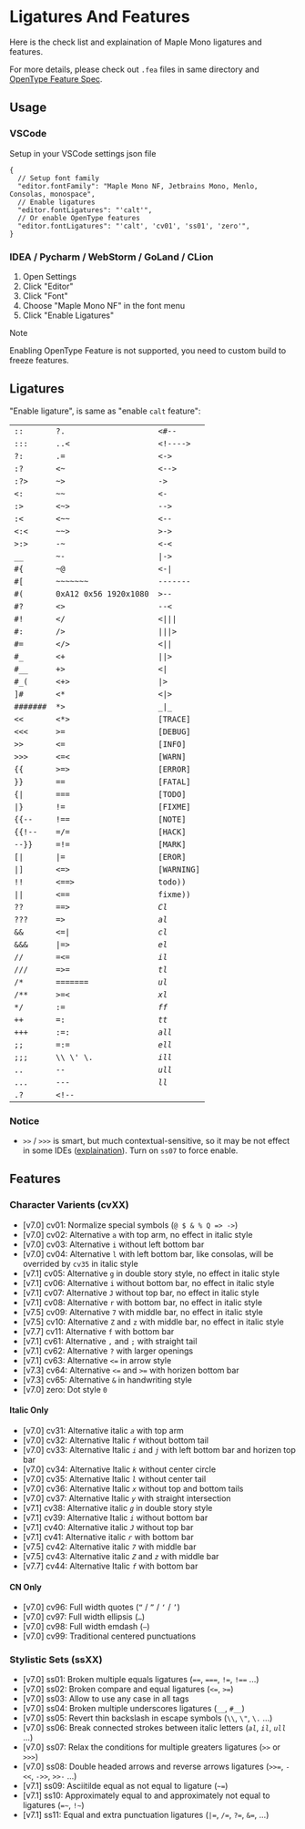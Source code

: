 # Ligatures And Features

Here is the check list and explaination of Maple Mono ligatures and features.

For more details, please check out `.fea` files in same directory and [OpenType Feature Spec](https://adobe-type-tools.github.io/afdko/OpenTypeFeatureFileSpecification.html).

## Usage

### VSCode

Setup in your VSCode settings json file

```jsonc
{
  // Setup font family
  "editor.fontFamily": "Maple Mono NF, Jetbrains Mono, Menlo, Consolas, monospace",
  // Enable ligatures
  "editor.fontLigatures": "'calt'",
  // Or enable OpenType features
  "editor.fontLigatures": "'calt', 'cv01', 'ss01', 'zero'",
}
```

### IDEA / Pycharm / WebStorm / GoLand / CLion

1. Open Settings
2. Click "Editor"
3. Click "Font"
4. Choose "Maple Mono NF" in the font menu
5. Click "Enable Ligatures"

> [!note]
> Enabling OpenType Feature is not supported, you need to custom build to freeze features.

## Ligatures

"Enable ligature", is same as "enable `calt` feature":

<!-- CALT -->
<table>
<tr><td><code>::</code></td><td><code>?.</code></td><td><code>&lt;#--</code></td></tr>
<tr><td><code>:::</code></td><td><code>..&lt;</code></td><td><code>&lt;!----&gt;</code></td></tr>
<tr><td><code>?:</code></td><td><code>.=</code></td><td><code>&lt;-&gt;</code></td></tr>
<tr><td><code>:?</code></td><td><code>&lt;~</code></td><td><code>&lt;--&gt;</code></td></tr>
<tr><td><code>:?&gt;</code></td><td><code>~&gt;</code></td><td><code>-&gt;</code></td></tr>
<tr><td><code>&lt;:</code></td><td><code>~~</code></td><td><code>&lt;-</code></td></tr>
<tr><td><code>:&gt;</code></td><td><code>&lt;~&gt;</code></td><td><code>--&gt;</code></td></tr>
<tr><td><code>:&lt;</code></td><td><code>&lt;~~</code></td><td><code>&lt;--</code></td></tr>
<tr><td><code>&lt;:&lt;</code></td><td><code>~~&gt;</code></td><td><code>&gt;-&gt;</code></td></tr>
<tr><td><code>&gt;:&gt;</code></td><td><code>-~</code></td><td><code>&lt;-&lt;</code></td></tr>
<tr><td><code>__</code></td><td><code>~-</code></td><td><code>|-&gt;</code></td></tr>
<tr><td><code>#{</code></td><td><code>~@</code></td><td><code>&lt;-|</code></td></tr>
<tr><td><code>#[</code></td><td><code>~~~~~~~</code></td><td><code>-------</code></td></tr>
<tr><td><code>#(</code></td><td><code>0xA12 0x56 1920x1080</code></td><td><code>&gt;--</code></td></tr>
<tr><td><code>#?</code></td><td><code>&lt;&gt;</code></td><td><code>--&lt;</code></td></tr>
<tr><td><code>#!</code></td><td><code>&lt;/</code></td><td><code>&lt;|||</code></td></tr>
<tr><td><code>#:</code></td><td><code>/&gt;</code></td><td><code>|||&gt;</code></td></tr>
<tr><td><code>#=</code></td><td><code>&lt;/&gt;</code></td><td><code>&lt;||</code></td></tr>
<tr><td><code>#_</code></td><td><code>&lt;+</code></td><td><code>||&gt;</code></td></tr>
<tr><td><code>#__</code></td><td><code>+&gt;</code></td><td><code>&lt;|</code></td></tr>
<tr><td><code>#_(</code></td><td><code>&lt;+&gt;</code></td><td><code>|&gt;</code></td></tr>
<tr><td><code>]#</code></td><td><code>&lt;*</code></td><td><code>&lt;|&gt;</code></td></tr>
<tr><td><code>#######</code></td><td><code>*&gt;</code></td><td><code>_|_</code></td></tr>
<tr><td><code>&lt;&lt;</code></td><td><code>&lt;*&gt;</code></td><td><code>[TRACE]</code></td></tr>
<tr><td><code>&lt;&lt;&lt;</code></td><td><code>&gt;=</code></td><td><code>[DEBUG]</code></td></tr>
<tr><td><code>&gt;&gt;</code></td><td><code>&lt;=</code></td><td><code>[INFO]</code></td></tr>
<tr><td><code>&gt;&gt;&gt;</code></td><td><code>&lt;=&lt;</code></td><td><code>[WARN]</code></td></tr>
<tr><td><code>{{</code></td><td><code>&gt;=&gt;</code></td><td><code>[ERROR]</code></td></tr>
<tr><td><code>}}</code></td><td><code>==</code></td><td><code>[FATAL]</code></td></tr>
<tr><td><code>{|</code></td><td><code>===</code></td><td><code>[TODO]</code></td></tr>
<tr><td><code>|}</code></td><td><code>!=</code></td><td><code>[FIXME]</code></td></tr>
<tr><td><code>{{--</code></td><td><code>!==</code></td><td><code>[NOTE]</code></td></tr>
<tr><td><code>{{!--</code></td><td><code>=/=</code></td><td><code>[HACK]</code></td></tr>
<tr><td><code>--}}</code></td><td><code>=!=</code></td><td><code>[MARK]</code></td></tr>
<tr><td><code>[|</code></td><td><code>|=</code></td><td><code>[EROR]</code></td></tr>
<tr><td><code>|]</code></td><td><code>&lt;=&gt;</code></td><td><code>[WARNING]</code></td></tr>
<tr><td><code>!!</code></td><td><code>&lt;==&gt;</code></td><td><code>todo))</code></td></tr>
<tr><td><code>||</code></td><td><code>&lt;==</code></td><td><code>fixme))</code></td></tr>
<tr><td><code>??</code></td><td><code>==&gt;</code></td><td><code><em>Cl</em></code></td></tr>
<tr><td><code>???</code></td><td><code>=&gt;</code></td><td><code><em>al</em></code></td></tr>
<tr><td><code>&amp;&amp;</code></td><td><code>&lt;=|</code></td><td><code><em>cl</em></code></td></tr>
<tr><td><code>&amp;&amp;&amp;</code></td><td><code>|=&gt;</code></td><td><code><em>el</em></code></td></tr>
<tr><td><code>//</code></td><td><code>=&lt;=</code></td><td><code><em>il</em></code></td></tr>
<tr><td><code>///</code></td><td><code>=&gt;=</code></td><td><code><em>tl</em></code></td></tr>
<tr><td><code>/*</code></td><td><code>=======</code></td><td><code><em>ul</em></code></td></tr>
<tr><td><code>/**</code></td><td><code>&gt;=&lt;</code></td><td><code><em>xl</em></code></td></tr>
<tr><td><code>*/</code></td><td><code>:=</code></td><td><code><em>ff</em></code></td></tr>
<tr><td><code>++</code></td><td><code>=:</code></td><td><code><em>tt</em></code></td></tr>
<tr><td><code>+++</code></td><td><code>:=:</code></td><td><code><em>all</em></code></td></tr>
<tr><td><code>;;</code></td><td><code>=:=</code></td><td><code><em>ell</em></code></td></tr>
<tr><td><code>;;;</code></td><td><code>\\ \&#x27; \.</code></td><td><code><em>ill</em></code></td></tr>
<tr><td><code>..</code></td><td><code>--</code></td><td><code><em>ull</em></code></td></tr>
<tr><td><code>...</code></td><td><code>---</code></td><td><code><em>ll</em></code></td></tr>
<tr><td><code>.?</code></td><td><code>&lt;!--</code></td><td></td></tr>
</table>
<!-- CALT -->

### Notice

- `>>` / `>>>` is smart, but much contextual-sensitive, so it may be not effect in some IDEs ([explaination](https://github.com/subframe7536/maple-font/discussions/275)). Turn on `ss07` to force enable.

## Features

### Character Varients (cvXX)

<!-- CV -->
- [v7.0] cv01: Normalize special symbols (`@ $ & % Q => ->`)
- [v7.0] cv02: Alternative `a` with top arm, no effect in italic style
- [v7.0] cv03: Alternative `i` without left bottom bar
- [v7.0] cv04: Alternative `l` with left bottom bar, like consolas, will be overrided by `cv35` in italic style
- [v7.1] cv05: Alternative `g` in double story style, no effect in italic style
- [v7.1] cv06: Alternative `i` without bottom bar, no effect in italic style
- [v7.1] cv07: Alternative `J` without top bar, no effect in italic style
- [v7.1] cv08: Alternative `r` with bottom bar, no effect in italic style
- [v7.5] cv09: Alternative `7` with middle bar, no effect in italic style
- [v7.5] cv10: Alternative `Z` and `z` with middle bar, no effect in italic style
- [v7.7] cv11: Alternative `f` with bottom bar
- [v7.1] cv61: Alternative `,` and `;` with straight tail
- [v7.1] cv62: Alternative `?` with larger openings
- [v7.1] cv63: Alternative `<=` in arrow style
- [v7.3] cv64: Alternative `<=` and `>=` with horizen bottom bar
- [v7.3] cv65: Alternative `&` in handwriting style
- [v7.0] zero: Dot style `0`
<!-- CV -->

#### Italic Only

<!-- CV-IT -->
- [v7.0] cv31: Alternative italic _`a`_ with top arm
- [v7.0] cv32: Alternative Italic _`f`_ without bottom tail
- [v7.0] cv33: Alternative Italic _`i`_ and _`j`_ with left bottom bar and horizen top bar
- [v7.0] cv34: Alternative Italic _`k`_ without center circle
- [v7.0] cv35: Alternative Italic _`l`_ without center tail
- [v7.0] cv36: Alternative Italic _`x`_ without top and bottom tails
- [v7.0] cv37: Alternative Italic _`y`_ with straight intersection
- [v7.1] cv38: Alternative italic _`g`_ in double story style
- [v7.1] cv39: Alternative Italic _`i`_ without bottom bar
- [v7.1] cv40: Alternative italic _`J`_ without top bar
- [v7.1] cv41: Alternative italic _`r`_ with bottom bar
- [v7.5] cv42: Alternative italic _`7`_ with middle bar
- [v7.5] cv43: Alternative italic _`Z`_ and _`z`_ with middle bar
- [v7.7] cv44: Alternative Italic _`f`_ with bottom bar
<!-- CV-IT -->

#### CN Only

<!-- CV-CN -->
- [v7.0] cv96: Full width quotes (`“` / `”` / `‘` / `’`)
- [v7.0] cv97: Full width ellipsis (`…`)
- [v7.0] cv98: Full width emdash (`—`)
- [v7.0] cv99: Traditional centered punctuations
<!-- CV-CN -->

### Stylistic Sets (ssXX)

<!-- SS -->
- [v7.0] ss01: Broken multiple equals ligatures (`==`, `===`, `!=`, `!==` ...)
- [v7.0] ss02: Broken compare and equal ligatures (`<=`, `>=`)
- [v7.0] ss03: Allow to use any case in all tags
- [v7.0] ss04: Broken multiple underscores ligatures (`__`, `#__`)
- [v7.0] ss05: Revert thin backslash in escape symbols (`\\`, `\"`, `\.` ...)
- [v7.0] ss06: Break connected strokes between italic letters (_`al`_, _`il`_, _`ull`_ ...)
- [v7.0] ss07: Relax the conditions for multiple greaters ligatures (`>>` or `>>>`)
- [v7.0] ss08: Double headed arrows and reverse arrows ligatures (`>>=`, `-<<`, `->>`, `>>-` ...)
- [v7.1] ss09: Asciitilde equal as not equal to ligature (`~=`)
- [v7.1] ss10: Approximately equal to and approximately not equal to ligatures (`=~`, `!~`)
- [v7.1] ss11: Equal and extra punctuation ligatures (`|=`, `/=`, `?=`, `&=`, ...)
<!-- SS -->